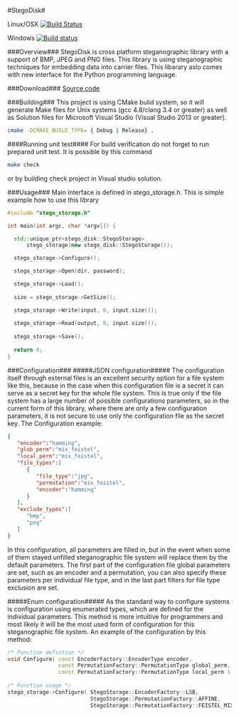 #StegoDisk#

Linux/OSX [![Build Status](https://travis-ci.org/MatusKysel/StegoDisk.svg?branch=master)](https://travis-ci.org/MatusKysel/StegoDisk)

Windows [![Build status](https://ci.appveyor.com/api/projects/status/0x4qk5yudw0o30m7?svg=true)](https://ci.appveyor.com/project/MatusKysel/stegodisk)


###Overview###
StegoDisk is cross platform steganographic library with a support of BMP, JPEG and PNG files. This library is using steganographic techniques for embedding data into carrier files. This libarary aslo comes with new interface for the Python programming language.

###Download###
[Source code](https://github.com/MatusKysel/StegoDisk/releases/latest)

###Building###
This project is using CMake bulid system, so it will generate Make files for Unix systems (gcc 4.8/clang 3.4 or greater) as well as Solution files for Microsoft Visual Studio (Visual Studio 2013 or greater).
```Bash
cmake -DCMAKE_BUILD_TYPE= { Debug | Release} .
```
####Running unit test####
For build verification do not forget to run prepared unit test. It is possible by this command
```Bash
make check
```
or by building check project in Visual studio solution.

###Usage###
Main interface is defined in stego_storage.h. This is simple example how to use this library

```C++
#include "stego_storage.h"

int main(int argc, char *argv[]) {

  std::unique_ptr<stego_disk::StegoStorage>
      stego_storage(new stego_disk::StegoStorage());

  stego_storage->Configure();

  stego_storage->Open(dir, password);

  stego_storage->Load();
  
  size = stego_storage->GetSize();

  stego_storage->Write(input, 0, input.size());
  
  stego_storage->Read(output, 0, input.size());
  
  stego_storage->Save();
  
  return 0;
}
```
###Configuration###
#####JSON configuration#####
The configuration itself through external files is an excellent security option for a file system like this, because in the case when this configuration file is a secret it can serve as a secret key for the whole file system. This is true only if the file system has a large number of possible configurations parameters, so in the current form of this library, where there are only a few configuration parameters, it is not secure to use only the configuration file as the secret key. The Configuration example:

```json
{
   "encoder":"hamming",
   "glob_perm":"mix_feistel",
   "local_perm":"mix_feistel",
   "file_types":[
      {
         "file_type":"jpg",
         "permutation":"mix_feistel",
         "encoder":"hamming"
      }
   ],
   "exclude_types":[
      "bmp",
      "png"
   ]
}
```

In this configuration, all parameters are filled in, but in the event when some of them stayed unfilled steganographic file system will replace them by the default parameters. The first part of the configuration file global parameters are set, such as an encoder and a permutation, you can also specify these parameters per individual file type, and in the last part filters for file type exclusion are set.

#####Enum configuration#####
As the standard way to configure systems is configuration using enumerated types, which are defined for the individual parameters.
This method is more intuitive for programmers and most likely it will be the most used form of configuration for this steganographic file system. An example of the configuration by this method:
```C++
/* Function defintion */
void Configure( const EncoderFactory::EncoderType encoder,
                const PermutationFactory::PermutationType global_perm,
                const PermutationFactory::PermutationType local_perm ) const ;
                 
/* Function usage */
stego_storage->Configure( StegoStorage::EncoderFactory::LSB,
                          StegoStorage::PermutationFactory::AFFINE,
                          StegoStorage::PermutationFactory::FEISTEL_MIX );
```
